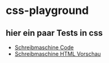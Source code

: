# css-playground

## hier ein paar Tests in css

* [Schreibmaschine Code](typewriter.html)
* [Schreibmaschine HTML Vorschau](https://htmlpreview.github.io/?https://github.com/markusweiss/css-playground/blob/master/typewriter.html)